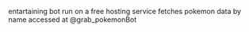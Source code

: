 entartaining bot run on a free hosting service fetches pokemon data by name
accessed at @grab_pokemonBot
